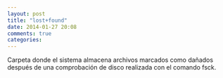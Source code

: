 ```yaml
---
layout: post
title: "lost+found"
date: 2014-01-27 20:08
comments: true
categories: 
---
```

Carpeta donde el sistema almacena archivos marcados como dañados después de una comprobación de disco realizada con el comando fsck. 

